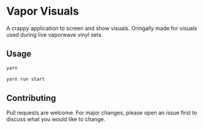 # Vapor Visuals

A crappy application to screen and show visuals. Oringally made for visuals used during live vaporwave vinyl sets.

## Usage

```bash
yarn

yarn run start
```

## Contributing
Pull requests are welcome. For major changes, please open an issue first to discuss what you would like to change.
